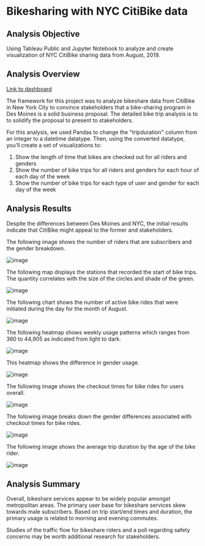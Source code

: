# Bikesharing with NYC CitiBike data

## Analysis Objective
Using Tableau Public and Jupyter Notebook to analyze and create visualization of NYC CitiBike sharing data from August, 2019. 

## Analysis Overview
[Link to dashboard](https://public.tableau.com/app/profile/ash3758/viz/NYCCitiBikeAnalysis_16536068955300/Story1?publish=yes)

The framework for this project was to analyze bikeshare data from CitiBike in New York City to convince stakeholders that a bike-sharing program in Des Moines is a solid business proposal. The detailed bike trip analysis is to to solidify the proposal to present to stakeholders. 

For this analysis, we used Pandas to change the "tripduration" column from an integer to a datetime datatype. Then, using the converted datatype, you’ll create a set of visualizations to:

1. Show the length of time that bikes are checked out for all riders and genders
2. Show the number of bike trips for all riders and genders for each hour of each day of the week
3. Show the number of bike trips for each type of user and gender for each day of the week

## Analysis Results
Despite the differences between Des Moines and NYC, the initial results indicate that CitiBike might appeal to the former and stakeholders. 

The following image shows the number of riders that are subscribers and the gender breakdown.

![image](https://user-images.githubusercontent.com/96931376/170596397-d8d1ba06-8802-4a92-b8aa-50c8be282a65.png)

The following map displays the stations that recorded the start of bike trips. The quantity correlates with the size of the circles and shade of the green.

![image](https://user-images.githubusercontent.com/96931376/170597660-e7558055-d22f-4809-83b3-fed7af7254f5.png)

The following chart shows the number of active bike rides that were initiated during the day for the month of August.

![image](https://user-images.githubusercontent.com/96931376/170599626-83db7de7-9f1c-406f-841e-a3c5da427e1d.png)

The following heatmap shows weekly usage patterns which ranges from 360 to 44,905 as indicated from light to dark. 

![image](https://user-images.githubusercontent.com/96931376/170601234-29e633b9-9d47-49f1-a223-82b5ce960083.png)

This heatmap shows the difference in gender usage.

![image](https://user-images.githubusercontent.com/96931376/170601718-d42826df-84ad-46ee-a854-32bf90dab988.png)

The following image shows the checkout times for bike rides for users overall. 

![image](https://user-images.githubusercontent.com/96931376/170601909-f6e39a84-1394-44ac-a1b2-31a2f1057a6a.png)

The following image breaks down the gender differences associated with checkout times for bike rides. 

![image](https://user-images.githubusercontent.com/96931376/170601998-e8e943b1-c2f9-481f-9e1d-18d4d03d3801.png)

The following image shows the average trip duration by the age of the bike rider. 

![image](https://user-images.githubusercontent.com/96931376/170602117-cf68cc10-1411-4025-a993-7ac59a407e57.png)

## Analysis Summary
Overall, bikeshare services appear to be widely popular amongst metropolitan areas. The primary user base for bikeshare services skew towards male subscribers. Based on trip start/end times and duration, the primary usage is related to morning and evening commutes.

Studies of the traffic flow for bikeshare riders and a poll regarding safety concerns may be worth additional research for stakeholders. 





